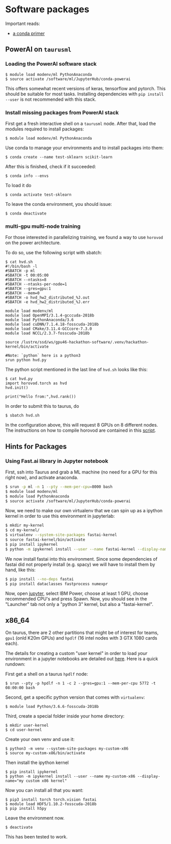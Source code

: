 # Software packages

Important reads:

- [a conda primer](https://towardsdatascience.com/a-guide-to-conda-environments-bc6180fc533)

## PowerAI on `taurusml`

### Loading the PowerAI software stack

```
$ module load modenv/ml PythonAnaconda
$ source activate /software/ml/JupyterHub/conda-powerai 
```

This offers somewhat recent versions of keras, tensorflow and pytorch. This should be suitable for most tasks. Installing dependencies with `pip install --user` is not recommended with this stack.


### Install missing packages from PowerAI stack

First get a fresh interactive shell on a `taurusml` node. After that, load the modules required to install packages:

``` shell
$ module load modenv/ml PythonAnaconda
```

Use conda to manage your environments and to install packages into them:

```
$ conda create --name test-sklearn scikit-learn
```

After this is finished, check if it succeeded:

```
$ conda info --envs
```

To load it do

```
$ conda activate test-sklearn
```

To leave the conda environment, you should issue:

```
$ conda deactivate
```

### multi-gpu multi-node training

For those interested in parallelizing training, we found a way to use `horovod` on the power architecture. 

To do so, use the following script with sbatch:

```
$ cat hvd.sh
#!/bin/bash -l
#SBATCH -p ml
#SBATCH -t 00:05:00
#SBATCH --ntasks=8
#SBATCH --ntasks-per-node=1
#SBATCH --gres=gpu:1
#SBATCH --mem=0
#SBATCH -o hvd_hw2_distributed_%J.out
#SBATCH -e hvd_hw2_distributed_%J.err

module load modenv/ml
module load OpenMPI/3.1.4-gcccuda-2018b
module load PythonAnaconda/3.6 
module load cuDNN/7.1.4.18-fosscuda-2018b
module load CMake/3.11.4-GCCcore-7.3.0
module load NCCL/2.3.7-fosscuda-2018b

source /lustre/ssd/ws/gpu46-hackathon-software/.venv/hackathon-kernel/bin/activate

#Note: `python` here is a python3
srun python hvd.py 
```

The python script mentioned in the last line of `hvd.sh` looks like this:

```
$ cat hvd.py
import horovod.torch as hvd
hvd.init()

print("Hello from:",hvd.rank())
```

In order to submit this to taurus, do 

```
$ sbatch hvd.sh
```

In the configuration above, this will request 8 GPUs on 8 different nodes. The instructions on how to compile horovod are contained in this [script](install_hvd_taurus_ml.md).

## Hints for Packages

### Using Fast.ai library in Jupyter notebook

First, ssh into Taurus and grab a ML machine (no need for a GPU for this right now), and activate anaconda.

``` bash
$ srun -p ml -n 1 --pty --mem-per-cpu=8000 bash
$ module load modenv/ml
$ module load PythonAnaconda
$ source activate /software/ml/JupyterHub/conda-powerai
```
Now, we need to make our own virtualenv that we can spin up as a ipython kernel in order to use this environment in jupyterlab:

``` bash
$ mkdir my-kernel
$ cd my-kernel/
$ virtualenv --system-site-packages fastai-kernel
$ source fastai-kernel/bin/activate
$ pip install ipykernel
$ python -m ipykernel install --user --name fastai-kernel --display-name="fastai-kernel"
```

We now install fastai into this environment. Since some dependencies of fastai did not properly install (e.g. spacy) we will have to install them by hand, like this:

``` bash
$ pip install --no-deps fastai
$ pip install dataclasses fastprocess numexpr
```

Now, open [jupyter](https://taurus.hrsk.tu-dresden.de/jupyter), select IBM Power, choose at least 1 GPU, choose recommended CPU's and press Spawn. Now, you should see in the "Launcher" tab not only a "python 3" kernel, but also a "fastai-kernel".


## x86_64



On taurus, there are 2 other partitions that might be of interest for teams, `gpu1` (onld K20m GPUs) and `hpdlf` (16 intel nodes with 3 GTX 1080 cards each).

The details for creating a custom "user kernel" in order to load *your* environment in a jupyter notebooks are detailed out [here](https://doc.zih.tu-dresden.de/hpc-wiki/bin/view/Compendium/JupyterHub). Here is a quick rundown:

First get a shell on a taurus `hpdlf` node:

``` shell
$ srun --pty -p hpdlf -n 1 -c 2 --gres=gpu:1 --mem-per-cpu 5772 -t 08:00:00 bash
```

Second, get a specific python version that comes with `virtualenv`:

``` shell
$ module load Python/3.6.6-fosscuda-2018b
```

Third, create a special folder inside your home directory:

``` shell
$ mkdir user-kernel
$ cd user-kernel
```

Create your own venv and use it:

``` shell
$ python3 -m venv --system-site-packages my-custom-x86
$ source my-custom-x86/bin/activate
```

Then install the ipython kernel

``` shell
$ pip install ipykernel
$ python -m ipykernel install --user --name my-custom-x86 --display-name="my custom x86 kernel"
```

Now you can install all that you want:

```
$ pip3 install torch torch.vision fastai
$ module load HDF5/1.10.2-fosscuda-2018b
$ pip install h5py
```

Leave the environment now.

```
$ deactivate
```

This has been tested to work.

